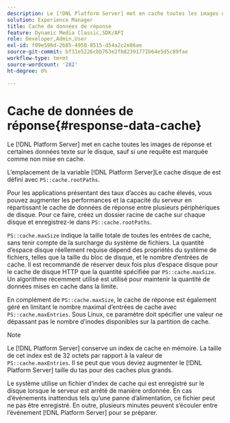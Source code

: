 ```yaml
---
description: Le [!DNL Platform Server] met en cache toutes les images de réponse et certaines données texte sur le disque, sauf si une requête est marquée comme non mise en cache.
solution: Experience Manager
title: Cache de données de réponse
feature: Dynamic Media Classic,SDK/API
role: Developer,Admin,User
exl-id: f09e596d-2b85-4950-8515-d54a2c2e86ae
source-git-commit: bf31e5226cbb763e2fb82391772b64e5d5c89fae
workflow-type: tm+mt
source-wordcount: '282'
ht-degree: 0%

---
```


# Cache de données de réponse{#response-data-cache}

Le [!DNL Platform Server] met en cache toutes les images de réponse et certaines données texte sur le disque, sauf si une requête est marquée comme non mise en cache.

L’emplacement de la variable [!DNL Platform Server]Le cache disque de est défini avec `PS::cache.rootPaths`.

Pour les applications présentant des taux d’accès au cache élevés, vous pouvez augmenter les performances et la capacité du serveur en répartissant le cache de données de réponse entre plusieurs périphériques de disque. Pour ce faire, créez un dossier racine de cache sur chaque disque et enregistrez-le dans `PS::cache.rootPaths`.

`PS::cache.maxSize` indique la taille totale de toutes les entrées de cache, sans tenir compte de la surcharge du système de fichiers. La quantité d’espace disque réellement requise dépend des propriétés du système de fichiers, telles que la taille du bloc de disque, et le nombre d’entrées de cache. Il est recommandé de réserver deux fois plus d’espace disque pour le cache de disque HTTP que la quantité spécifiée par `PS::cache.maxSize`. Un algorithme récemment utilisé est utilisé pour maintenir la quantité de données mises en cache dans la limite.

En complément de `PS::cache.maxSize`, le cache de réponse est également géré en limitant le nombre maximal d’entrées de cache avec `PS::cache.maxEntries`. Sous Linux, ce paramètre doit spécifier une valeur ne dépassant pas le nombre d’inodes disponibles sur la partition de cache.

>[!NOTE]
>
>Le [!DNL Platform Server] conserve un index de cache en mémoire. La taille de cet index est de 32 octets par rapport à la valeur de `PS::cache.maxEntries`. Il se peut que vous deviez augmenter le [!DNL Platform Server] taille du tas pour des caches plus grands.

Le système utilise un fichier d’index de cache qui est enregistré sur le disque lorsque le serveur est arrêté de manière ordonnée. En cas d’événements inattendus tels qu’une panne d’alimentation, ce fichier peut ne pas être enregistré. En outre, plusieurs minutes peuvent s’écouler entre l’événement [!DNL Platform Server] pour se préparer.
